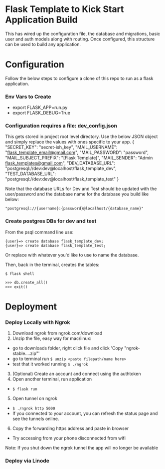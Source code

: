 # Flask Template to Kick Start Application Build
This has wired up the configuration file, the database and migrations, basic user and auth models along with routing. Once configured, this structure can be used to build any application.

# Configuration
Follow the below steps to configure a clone of this repo to run as a flask application.

### Env Vars to Create
* export FLASK_APP=run.py
* export FLASK_DEBUG=True

### Configuration requires a file: dev_config.json
This gets stored in project root level directory.
Use the below JSON object and simply replace the values with ones specific to your app.
{
    "SECRET_KEY": "secret-ish_key",
    "MAIL_USERNAME": "flask_template_email@gmail.com",
    "MAIL_PASSWORD": "password",
    "MAIL_SUBJECT_PREFIX": "[Flask Template]",
    "MAIL_SENDER":  "Admin <flask_templates@gmail.com>",
    "DEV_DATABASE_URL": "postgresql://dev:dev@localhost/flask_template_dev",
    "TEST_DATABASE_URL": "postgresql://dev:dev@localhost/flask_template_test"
}

Note that the database URLs for Dev and Test should be updated with the user/password and the database name for the database you build like below:

```
"postgresql://{username}:{password}@localhost/{database_name}"
```

### Create postgres DBs for dev and test
From the psql command line use:

```
{user}=> create database flask_template_dev;
{user}=> create database flask_template_test;
```

Or replace with whatever you'd like to use to name the database.

Then, back in the terminal, creates the tables:

```
$ flask shell

>>> db.create_all()
>>> exit()
```

# Deployment

### Deploy Locally with Ngrok
1. Download ngrok from ngrok.com/download
2. Unzip the file, easy way for mac/linux:
  * go to downloads folder, right click file and click 'Copy "ngrok-stable....zip"'
  * go to terminal run `$ unzip <paste filepath/name here>`
  * test that it worked running `$ ./ngrok`
3. (Optional) Create an account and connect using the authtoken
4. Open another terminal, run application
  * `$ flask run`
5. Open tunnel on ngrok
  * `$ ./ngrok http 5000`
  * If you connected to your account, you can refresh the status page and see the tunnels online.
6. Copy the forwarding https address and paste in browser
  * Try accessing from your phone disconnected from wifi

Note: If you shut down the ngrok tunnel the app will no longer be available


### Deploy via Linode
